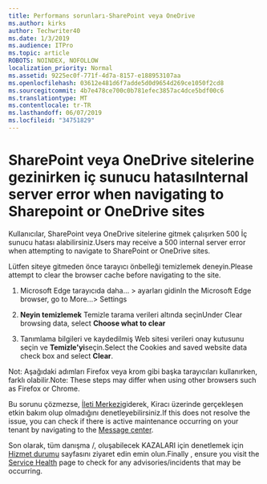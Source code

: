 ```yaml
---
title: Performans sorunları-SharePoint veya OneDrive
ms.author: kirks
author: Techwriter40
ms.date: 1/3/2019
ms.audience: ITPro
ms.topic: article
ROBOTS: NOINDEX, NOFOLLOW
localization_priority: Normal
ms.assetid: 9225ec0f-771f-4d7a-8157-e188953107aa
ms.openlocfilehash: 03612e481d6f7adde5d0d9654d269ce1050f2cd8
ms.sourcegitcommit: 4b7e478ce700c0b781efec3857ac4dce5bdf00c6
ms.translationtype: MT
ms.contentlocale: tr-TR
ms.lasthandoff: 06/07/2019
ms.locfileid: "34751829"
---
```

# <a name="internal-server-error-when-navigating-to-sharepoint-or-onedrive-sites"></a><span data-ttu-id="aedf5-102">SharePoint veya OneDrive sitelerine gezinirken iç sunucu hatası</span><span class="sxs-lookup"><span data-stu-id="aedf5-102">Internal server error when navigating to Sharepoint or OneDrive sites</span></span>

<span data-ttu-id="aedf5-103">Kullanıcılar, SharePoint veya OneDrive sitelerine gitmek çalışırken 500 İç sunucu hatası alabilirsiniz.</span><span class="sxs-lookup"><span data-stu-id="aedf5-103">Users may receive a 500 internal server error when attempting to navigate to SharePoint or OneDrive sites.</span></span> 

<span data-ttu-id="aedf5-104">Lütfen siteye gitmeden önce tarayıcı önbelleği temizlemek deneyin.</span><span class="sxs-lookup"><span data-stu-id="aedf5-104">Please attempt to clear the browser cache before navigating to the site.</span></span>


1. <span data-ttu-id="aedf5-105">Microsoft Edge tarayıcıda daha... > ayarları gidin</span><span class="sxs-lookup"><span data-stu-id="aedf5-105">In the Microsoft Edge browser, go to More...> Settings</span></span>

2. <span data-ttu-id="aedf5-106">**Neyin temizlemek** Temizle tarama verileri altında seçin</span><span class="sxs-lookup"><span data-stu-id="aedf5-106">Under Clear browsing data, select **Choose what to clear**</span></span>

3. <span data-ttu-id="aedf5-107">Tanımlama bilgileri ve kaydedilmiş Web sitesi verileri onay kutusunu seçin ve **Temizle'yi**seçin.</span><span class="sxs-lookup"><span data-stu-id="aedf5-107">Select the Cookies and saved website data check box and select **Clear**.</span></span>

<span data-ttu-id="aedf5-108">Not: Aşağıdaki adımları Firefox veya krom gibi başka tarayıcıları kullanırken, farklı olabilir.</span><span class="sxs-lookup"><span data-stu-id="aedf5-108">Note: These steps may differ when using other browsers such as Firefox or Chrome.</span></span>

<span data-ttu-id="aedf5-109">Bu sorunu çözmezse, [İleti Merkezi](https://portal.office.com/adminportal/home#/MessageCenter)giderek, Kiracı üzerinde gerçekleşen etkin bakım olup olmadığını denetleyebilirsiniz.</span><span class="sxs-lookup"><span data-stu-id="aedf5-109">If this does not resolve the issue, you can check if there is active maintenance occurring on your tenant by navigating to the [Message center](https://portal.office.com/adminportal/home#/MessageCenter).</span></span>

<span data-ttu-id="aedf5-110">Son olarak, tüm danışma /, oluşabilecek KAZALARI için denetlemek için [Hizmet durumu](https://portal.office.com/adminportal/home#/servicehealth) sayfasını ziyaret edin emin olun.</span><span class="sxs-lookup"><span data-stu-id="aedf5-110">Finally , ensure you visit the [Service Health](https://portal.office.com/adminportal/home#/servicehealth) page to check for any advisories/incidents that may be occurring.</span></span>

